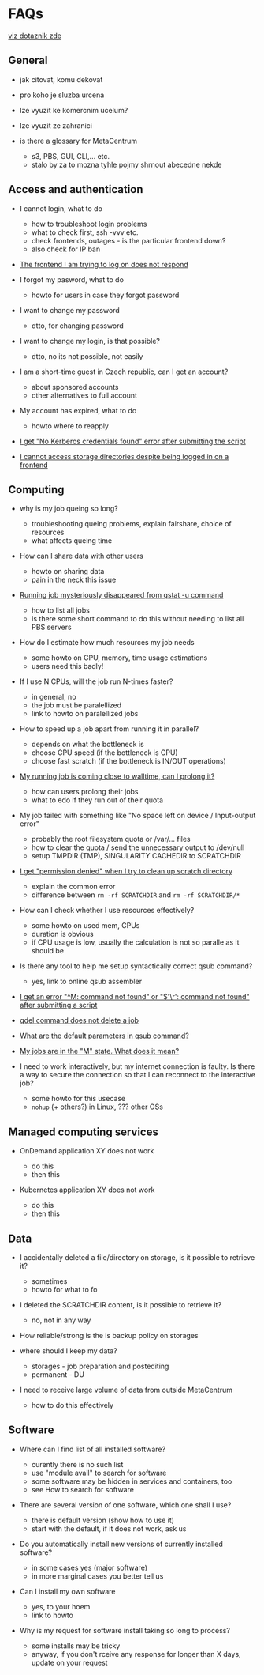 # FAQs

[viz dotaznik zde](https://wiki.metacentrum.cz/metaw/images/4/43/2023-interni-dotazn%C3%ADk-prezentace-IvK.pdf)

## General

- jak citovat, komu dekovat

- pro koho je sluzba urcena

- lze vyuzit ke komercnim ucelum?

- lze vyuzit ze zahranici

- is there a glossary for MetaCentrum
    - s3, PBS, GUI, CLI,... etc.
    - stalo by za to mozna tyhle pojmy shrnout abecedne nekde

## Access and authentication

- I cannot login, what to do  
    - how to troubleshoot login problems
    - what to check first, ssh -vvv etc.
    - check frontends, outages - is the particular frontend down?
    - also check for IP ban

- [The frontend I am trying to log on does not respond](/troubleshooting/faqs/faqs-content/frontend-does-not-respond)

- I forgot my pasword, what to do
    - howto for users in case they forgot password

- I want to change my password
    - dtto, for changing password

- I want to change my login, is that possible?
    - dtto, no its not possible, not easily

- I am a short-time guest in Czech republic, can I get an account?
    - about sponsored accounts
    - other alternatives to full account

- My account has expired, what to do
    - howto where to reapply

- [I get "No Kerberos credentials found" error after submitting the script](/troubleshooting/faqs/faqs-content/no-kerb-credenials)

- [I cannot access storage directories despite being logged in on a frontend](/troubleshooting/faqs/faqs-content/no-access-to-storages)

## Computing

- why is my job queing so long? 
    - troubleshooting queing problems, explain fairshare, choice of resources
    - what affects queing time

- How can I share data with other users
    - howto on sharing data
    - pain in the neck this issue

- [Running job mysteriously disappeared from qstat -u command](/troubleshooting/faqs/faqs-content/qstat-moved-jobs)
    - how to list all jobs
    - is there some short command to do this without needing to list all PBS servers

- How do I estimate how much resources my job needs
    - some howto on CPU, memory, time usage estimations
    - users need this badly!

- If I use N CPUs, will the job run N-times faster?
    - in general, no
    - the job must be paralellized
    - link to howto on paralellized jobs

- How to speed up a job apart from running it in parallel?
    - depends on what the bottleneck is
    - choose CPU speed (if the bottleneck is CPU)
    - choose fast scratch (if the bottleneck is IN/OUT operations)

- [My running job is coming close to walltime, can I prolong it?](/troubleshooting/faqs/faqs-content/prolong-walltime)
    - how can users prolong their jobs 
    - what to edo if they run out of their quota

- My job failed with something like "No space left on device / Input-output error"
    - probably the root filesystem quota or /var/... files
    - how to clear the quota / send the unnecessary output to /dev/null
    - setup TMPDIR (TMP), SINGULARITY CACHEDIR to SCRATCHDIR

- [I get "permission denied" when I try to clean up scratch directory](/troubleshooting/faqs/faqs-content/clean-scratch-perm-denied)
    - explain the common error
    - difference between `rm -rf SCRATCHDIR` and `rm -rf SCRATCHDIR/*`

- How can I check whether I use resources effectively?
    - some howto on used mem, CPUs
    - duration is obvious
    - if CPU usage is low, usually the calculation is not so paralle as it should be 

- Is there any tool to help me setup syntactically correct qsub command?
    - yes, link to online qsub assembler 

- [I get an error "^M: command not found" or "$'\r': command not found" after submitting a script](/troubleshooting/faqs/faqs-content/os-dependent-endlines)

- [qdel command does not delete a job](/troubleshooting/faqs/faqs-content/force-qdel)

- [What are the default parameters in qsub command?](/troubleshooting/faqs/faqs-content/qsub-default-parameters)

- [My jobs are in the "M" state. What does it mean?](/troubleshooting/faqs/faqs-content/moved-state-jobs)

- I need to work interactively, but my internet connection is faulty. Is there a way to secure the connection so that I can reconnect to the interactive job?
    - some howto for this usecase
    - `nohup` (+ others?) in Linux, ??? other OSs 


## Managed computing services

- OnDemand application XY does not work
    - do this
    - then this

- Kubernetes application XY does not work
    - do this
    - then this

## Data

- I accidentally deleted a file/directory on storage, is it possible to retrieve it?
    - sometimes
    - howto for what to fo

- I deleted the SCRATCHDIR content, is it possible to retrieve it?
    - no, not in any way

- How reliable/strong is the is backup policy on storages

- where should I keep my data?
    - storages - job preparation and postediting
    - permanent - DU

- I need to receive large volume of data from outside MetaCentrum
    - how to do this effectively

## Software

- Where can I find list of all installed software?
    - curently there is no such list
    - use "module avail" to search for software
    - some software may be hidden in services and containers, too
    - see How to search for software

- There are several version of one software, which one shall I use?
    - there is default version (show how to use it)
    - start with the default, if it does not work, ask us

- Do you automatically install new versions of currently installed software?
    - in some cases yes (major software)
    - in more marginal cases you better tell us

- Can I install my own software
    - yes, to your hoem
    - link to howto

- Why is my request for software install taking so long to process?
    - some installs may be tricky
    - anyway, if you don't rceive any response for longer than X days, update on your request



